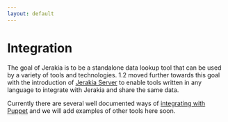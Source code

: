 ```yaml
---
layout: default
---
```


# Integration 

The goal of Jerakia is to be a standalone data lookup tool that can be used by a variety of tools and technologies.  1.2 moved further towards this goal with the introduction of [Jerakia Server](/server) to enable tools written in any language to integrate with Jerakia and share the same data.

Currently there are several well documented ways of [integrating with Puppet](/integration/puppet) and we will add examples of other tools here soon.


